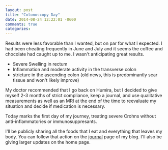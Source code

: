 ```yaml
---
layout: post
title: "Colonoscopy Day"
date: 2014-08-24 12:22:01 -0600
comments: true
categories:
---
```


Results were less favorable than I wanted, but on par for what I expected. I had been cheating frequently in June and July and it seems the coffee and chocolate had caught up to me. I wasn't anticipating great results.

<!-- more -->

* Severe Swelling in rectum
* Inflammation and moderate activity in the transverse colon
* stricture in the ascending colon (old news, this is predominantly scar tissue and won't likely improve)

My doctor recommended that I go back on Humira, but I decided to give myself 2-3 months of strict compliance, keep a journal, and use qualitative measurements as well as an MRI at the end of the time to reevaluate my situation and decide if medication is necessary.

Today marks the first day of my journey, treating severe Crohns without anti-inflammatories or immunosuppresants.

I'll be publicly sharing all the foods that I eat and everything that leaves my body. You can follow that action on the [journal](/journal) page of my blog. I'll also be giving larger updates on the home page.


